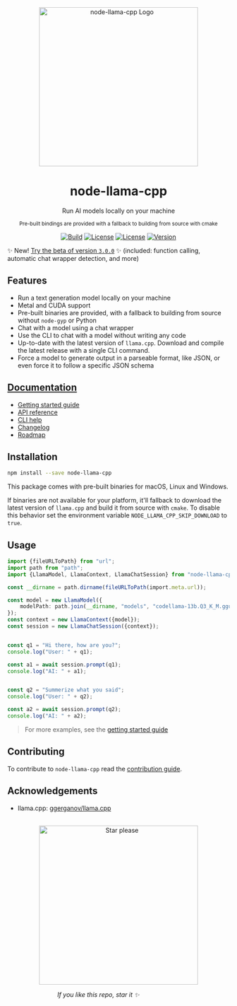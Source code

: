 <div align="center">
    <img alt="node-llama-cpp Logo" src="https://media.githubusercontent.com/media/withcatai/node-llama-cpp/master/assets/logo.roundEdges.png" width="360px" />
    <h1>node-llama-cpp</h1>
    <p>Run AI models locally on your machine</p>
    <sub>Pre-built bindings are provided with a fallback to building from source with cmake</sub>
    <p></p>
</div>

<div align="center" class="main-badges">

[![Build](https://github.com/withcatai/node-llama-cpp/actions/workflows/build.yml/badge.svg)](https://github.com/withcatai/node-llama-cpp/actions/workflows/build.yml)
[![License](https://badgen.net/badge/color/MIT/green?label=license)](https://www.npmjs.com/package/node-llama-cpp)
[![License](https://badgen.net/badge/color/TypeScript/blue?label=types)](https://www.npmjs.com/package/node-llama-cpp)
[![Version](https://badgen.net/npm/v/node-llama-cpp)](https://www.npmjs.com/package/node-llama-cpp)

</div>

✨ New! [Try the beta of version `3.0.0`](https://github.com/withcatai/node-llama-cpp/pull/105) ✨ (included: function calling, automatic chat wrapper detection, and more)

## Features
* Run a text generation model locally on your machine
* Metal and CUDA support
* Pre-built binaries are provided, with a fallback to building from source without `node-gyp` or Python
* Chat with a model using a chat wrapper
* Use the CLI to chat with a model without writing any code
* Up-to-date with the latest version of `llama.cpp`. Download and compile the latest release with a single CLI command.
* Force a model to generate output in a parseable format, like JSON, or even force it to follow a specific JSON schema

## [Documentation](https://withcatai.github.io/node-llama-cpp/)
* [Getting started guide](https://withcatai.github.io/node-llama-cpp/guide/)
* [API reference](https://withcatai.github.io/node-llama-cpp/api/classes/LlamaModel)
* [CLI help](https://withcatai.github.io/node-llama-cpp/guide/cli/)
* [Changelog](https://github.com/withcatai/node-llama-cpp/releases)
* [Roadmap](https://github.com/orgs/withcatai/projects/1)

## Installation
```bash
npm install --save node-llama-cpp
```

This package comes with pre-built binaries for macOS, Linux and Windows.

If binaries are not available for your platform, it'll fallback to download the latest version of `llama.cpp` and build it from source with `cmake`.
To disable this behavior set the environment variable `NODE_LLAMA_CPP_SKIP_DOWNLOAD` to `true`.

## Usage
```typescript
import {fileURLToPath} from "url";
import path from "path";
import {LlamaModel, LlamaContext, LlamaChatSession} from "node-llama-cpp";

const __dirname = path.dirname(fileURLToPath(import.meta.url));

const model = new LlamaModel({
    modelPath: path.join(__dirname, "models", "codellama-13b.Q3_K_M.gguf")
});
const context = new LlamaContext({model});
const session = new LlamaChatSession({context});


const q1 = "Hi there, how are you?";
console.log("User: " + q1);

const a1 = await session.prompt(q1);
console.log("AI: " + a1);


const q2 = "Summerize what you said";
console.log("User: " + q2);

const a2 = await session.prompt(q2);
console.log("AI: " + a2);
```

> For more examples, see the [getting started guide](https://withcatai.github.io/node-llama-cpp/guide/)

## Contributing
To contribute to `node-llama-cpp` read the [contribution guide](https://withcatai.github.io/node-llama-cpp/guide/contributing).

## Acknowledgements
* llama.cpp: [ggerganov/llama.cpp](https://github.com/ggerganov/llama.cpp)


<br />

<div align="center" width="360">
    <img alt="Star please" src="https://media.githubusercontent.com/media/withcatai/node-llama-cpp/master/assets/star.please.roundEdges.png" width="360" margin="auto" />
    <br/>
    <p align="right">
        <i>If you like this repo, star it ✨</i>&nbsp;&nbsp;&nbsp;&nbsp;&nbsp;&nbsp;&nbsp;&nbsp;&nbsp;&nbsp;&nbsp;&nbsp;&nbsp;&nbsp;&nbsp;&nbsp;&nbsp;&nbsp;&nbsp;&nbsp;&nbsp;&nbsp;&nbsp;&nbsp;&nbsp;&nbsp;&nbsp;&nbsp;&nbsp;&nbsp;&nbsp;&nbsp;&nbsp;&nbsp;&nbsp;&nbsp;&nbsp;&nbsp;&nbsp;&nbsp;&nbsp;&nbsp;&nbsp;&nbsp;&nbsp;&nbsp;&nbsp;&nbsp;&nbsp;&nbsp;&nbsp;&nbsp;
    </p>
</div>
